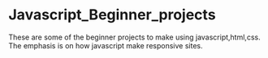 # Javascript_Beginner_projects
These are some of the beginner projects to make using javascript,html,css. The emphasis is on how javascript make responsive sites.
